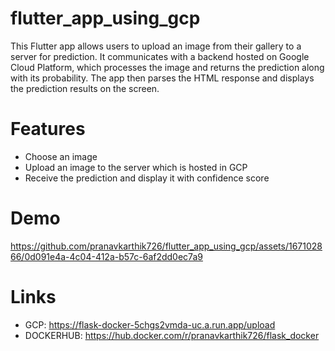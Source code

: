 # flutter_app_using_gcp
This Flutter app allows users to upload an image from their gallery to a server for prediction. It communicates with a backend hosted on Google Cloud Platform, which processes the image and returns the prediction along with its probability. The app then parses the HTML response and displays the prediction results on the screen.

# Features
 * Choose an image
 * Upload an image to the server which is hosted in GCP
 * Receive the prediction and display it with confidence score

# Demo 



https://github.com/pranavkarthik726/flutter_app_using_gcp/assets/167102866/0d091e4a-4c04-412a-b57c-6af2dd0ec7a9

# Links
 * GCP: https://flask-docker-5chgs2vmda-uc.a.run.app/upload
 * DOCKERHUB: https://hub.docker.com/r/pranavkarthik726/flask_docker



